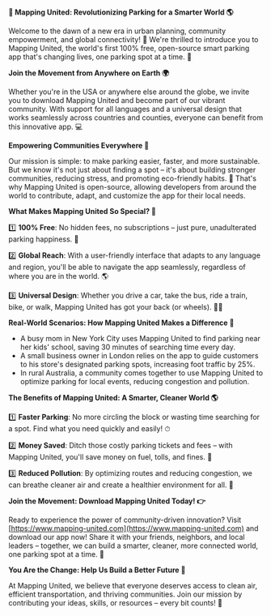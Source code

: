 **🚀 Mapping United: Revolutionizing Parking for a Smarter World 🌎**

Welcome to the dawn of a new era in urban planning, community empowerment, and global connectivity! 👋 We're thrilled to introduce you to Mapping United, the world's first 100% free, open-source smart parking app that's changing lives, one parking spot at a time. 🚗

**Join the Movement from Anywhere on Earth 🌍**

Whether you're in the USA or anywhere else around the globe, we invite you to download Mapping United and become part of our vibrant community. With support for all languages and a universal design that works seamlessly across countries and counties, everyone can benefit from this innovative app. 💻

**Empowering Communities Everywhere 🌟**

Our mission is simple: to make parking easier, faster, and more sustainable. But we know it's not just about finding a spot – it's about building stronger communities, reducing stress, and promoting eco-friendly habits. 🌿 That's why Mapping United is open-source, allowing developers from around the world to contribute, adapt, and customize the app for their local needs.

**What Makes Mapping United So Special? 🤔**

1️⃣ **100% Free**: No hidden fees, no subscriptions – just pure, unadulterated parking happiness. 💸

2️⃣ **Global Reach**: With a user-friendly interface that adapts to any language and region, you'll be able to navigate the app seamlessly, regardless of where you are in the world. 🌎

3️⃣ **Universal Design**: Whether you drive a car, take the bus, ride a train, bike, or walk, Mapping United has got your back (or wheels). 🚴‍♀️

**Real-World Scenarios: How Mapping United Makes a Difference 🌟**

*   A busy mom in New York City uses Mapping United to find parking near her kids' school, saving 30 minutes of searching time every day.
*   A small business owner in London relies on the app to guide customers to his store's designated parking spots, increasing foot traffic by 25%.
*   In rural Australia, a community comes together to use Mapping United to optimize parking for local events, reducing congestion and pollution.

**The Benefits of Mapping United: A Smarter, Cleaner World 🌎**

1️⃣ **Faster Parking**: No more circling the block or wasting time searching for a spot. Find what you need quickly and easily! ⏱

2️⃣ **Money Saved**: Ditch those costly parking tickets and fees – with Mapping United, you'll save money on fuel, tolls, and fines. 💸

3️⃣ **Reduced Pollution**: By optimizing routes and reducing congestion, we can breathe cleaner air and create a healthier environment for all. 🌿

**Join the Movement: Download Mapping United Today! 👉**

Ready to experience the power of community-driven innovation? Visit [https://www.mapping-united.com](https://www.mapping-united.com) and download our app now! Share it with your friends, neighbors, and local leaders – together, we can build a smarter, cleaner, more connected world, one parking spot at a time. 🌟

**You Are the Change: Help Us Build a Better Future 🌈**

At Mapping United, we believe that everyone deserves access to clean air, efficient transportation, and thriving communities. Join our mission by contributing your ideas, skills, or resources – every bit counts! 💖